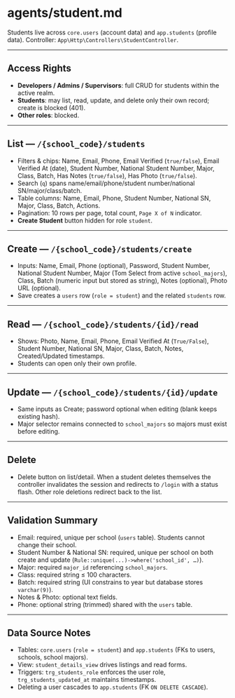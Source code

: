# agents/student.md

Students live across `core.users` (account data) and `app.students` (profile data). Controller: `App\Http\Controllers\StudentController`.

---

## Access Rights
- **Developers / Admins / Supervisors**: full CRUD for students within the active realm.
- **Students**: may list, read, update, and delete only their own record; create is blocked (401).
- **Other roles**: blocked.

---

## List — `/{school_code}/students`
- Filters & chips: Name, Email, Phone, Email Verified (`true/false`), Email Verified At (date), Student Number, National Student Number, Major, Class, Batch, Has Notes (`true/false`), Has Photo (`true/false`).
- Search (`q`) spans name/email/phone/student number/national SN/major/class/batch.
- Table columns: Name, Email, Phone, Student Number, National SN, Major, Class, Batch, Actions.
- Pagination: 10 rows per page, total count, `Page X of N` indicator.
- **Create Student** button hidden for role `student`.

---

## Create — `/{school_code}/students/create`
- Inputs: Name, Email, Phone (optional), Password, Student Number, National Student Number, Major (Tom Select from active `school_majors`), Class, Batch (numeric input but stored as string), Notes (optional), Photo URL (optional).
- Save creates a `users` row (`role = student`) and the related `students` row.

---

## Read — `/{school_code}/students/{id}/read`
- Shows: Photo, Name, Email, Phone, Email Verified At (`True/False`), Student Number, National SN, Major, Class, Batch, Notes, Created/Updated timestamps.
- Students can open only their own profile.

---

## Update — `/{school_code}/students/{id}/update`
- Same inputs as Create; password optional when editing (blank keeps existing hash).
- Major selector remains connected to `school_majors` so majors must exist before editing.

---

## Delete
- Delete button on list/detail. When a student deletes themselves the controller invalidates the session and redirects to `/login` with a status flash. Other role deletions redirect back to the list.

---

## Validation Summary
- Email: required, unique per school (`users` table). Students cannot change their school.
- Student Number & National SN: required, unique per school on both create and update (`Rule::unique(...)->where('school_id', …)`).
- Major: required `major_id` referencing `school_majors`.
- Class: required string ≤ 100 characters.
- Batch: required string (UI constrains to year but database stores `varchar(9)`).
- Notes & Photo: optional text fields.
- Phone: optional string (trimmed) shared with the `users` table.

---

## Data Source Notes
- Tables: `core.users` (`role = student`) and `app.students` (FKs to users, schools, school majors).
- View: `student_details_view` drives listings and read forms.
- Triggers: `trg_students_role` enforces the user role, `trg_students_updated_at` maintains timestamps.
- Deleting a user cascades to `app.students` (FK `ON DELETE CASCADE`).
